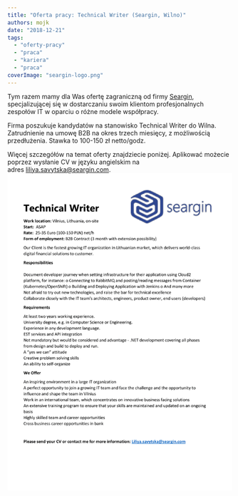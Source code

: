 ```yaml
---
title: "Oferta pracy: Technical Writer (Seargin, Wilno)"
authors: mojk
date: "2018-12-21"
tags:
  - "oferty-pracy"
  - "praca"
  - "kariera"
  - "praca"
coverImage: "seargin-logo.png"
---
```


Tym razem mamy dla Was ofertę zagraniczną od
firmy [Seargin](https://seargin.com/pl/), specjalizującej się w dostarczaniu
swoim klientom profesjonalnych zespołów IT w oparciu o różne modele współpracy.

<!--truncate-->

Firma poszukuje kandydatów na stanowisko Technical Writer do Wilna. Zatrudnienie
na umowę B2B na okres trzech miesięcy, z możliwością przedłużenia. Stawka to
100-150 zł netto/godz.

Więcej szczegółów na temat oferty znajdziecie poniżej. Aplikować możecie poprzez
wysłanie CV w języku angielskim na
adres [liliya.savytska@seargin.com](mailto:liliya.savytska@seargin.com).[![](images/Technical-Writer..-1.png)](http://techwriter.pl/wp-content/uploads/2018/12/Technical-Writer..-1.png)
